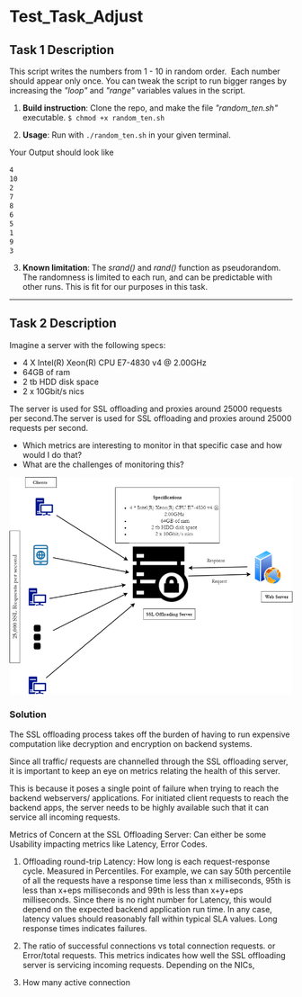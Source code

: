# **Test_Task_Adjust**

## **Task 1 Description**  

This script writes the numbers from 1 - 10 in random order.  Each number should appear only once.
You can tweak the script to run bigger ranges by increasing the _"loop"_ and _"range"_ variables values in the script.

1. **Build instruction**: Clone the repo, and make the file *"random_ten.sh"* executable. 
`$ chmod +x random_ten.sh` 

2. **Usage**: Run with `./random_ten.sh`  in your given terminal. 

Your Output should look like 
``` 
4
10
2
7
8
6
5
1
9
3
```

3. **Known limitation**:
The _srand()_ and _rand()_ function as pseudorandom. The randomness is limited to each run, and can be predictable with other runs. This is fit for our purposes in this task.  

***

## **Task 2 Description** 

Imagine a server with the following specs:

* 4 X Intel(R) Xeon(R) CPU E7-4830 v4 @ 2.00GHz
* 64GB of ram
* 2 tb HDD disk space
* 2 x 10Gbit/s nics

The server is used for SSL offloading and proxies around 25000 requests per second.The server is used for SSL offloading and proxies around 25000
requests per second.
*  Which metrics are interesting to monitor in that specific case and how would I do that? 
* What are the challenges of monitoring
this?


![Image](https://github.com/JayNoblez/Test_Task_Adjust/blob/master/Adjust.png)

### Solution 
The SSL offloading process takes off the burden of having to run expensive computation like decryption and encryption on backend systems.

Since all traffic/ requests are channelled through the SSL offloading server, it is important to keep an eye on metrics relating the health of this server. 

This is because it poses a single point of failure when trying to reach the backend webservers/ applications.
For initiated client requests to reach the backend apps, the server needs to be highly available such that it can service all incoming requests.

Metrics of Concern at the SSL Offloading Server: 
Can either be some Usability impacting metrics like Latency, Error Codes. 

1. Offloading round-trip Latency: How long is each request-response cycle. Measured in Percentiles. For example, we can say 50th percentile of all the requests have a response time less than x milliseconds, 95th is less than x+eps milliseconds and 99th is less than x+y+eps milliseconds.
Since there is no right number for Latency, this would depend on the expected backend application run time. In any case, latency values should reasonably fall within typical SLA values.
Long response times indicates failures.

2. The ratio of successful connections vs total connection requests. or Error/total requests.
This metrics indicates how well the SSL offloading server is servicing incoming requests. Depending on the NICs, 

3. How many active connection  

